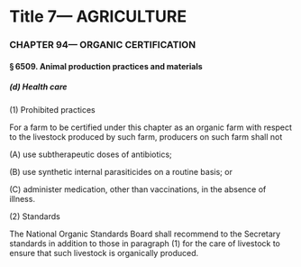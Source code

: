 
# Title 7— AGRICULTURE
### CHAPTER 94— ORGANIC CERTIFICATION
#### § 6509. Animal production practices and materials
##### (d) Health care

(1) Prohibited practices

For a farm to be certified under this chapter as an organic farm with respect to the livestock produced by such farm, producers on such farm shall not

(A) use subtherapeutic doses of antibiotics;

(B) use synthetic internal parasiticides on a routine basis; or

(C) administer medication, other than vaccinations, in the absence of illness.

(2) Standards

The National Organic Standards Board shall recommend to the Secretary standards in addition to those in paragraph (1) for the care of livestock to ensure that such livestock is organically produced.
